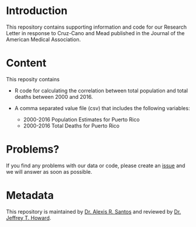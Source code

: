 # Introduction 
This repository contains supporting information and code for our Research Letter in response to Cruz-Cano and Mead published in the Journal of the American Medical Association.

# Content
This reposity contains

* R code for calculating the correlation between total population and total deaths between 2000 and 2016.

* A comma separated value file (csv) that includes the following variables:

    + 2000-2016 Population Estimates for Puerto Rico
    + 2000-2016 Total Deaths for Puerto Rico 

# Problems?
If you find any problems with our data or code, please create an [issue](https://github.com/alexisrsantos/JAMA_Reply/issues) and we will answer as soon as possible. 

# Metadata
This repository is maintained by [Dr. Alexis R. Santos](https://scholar.google.com/citations?user=oPZ-RDgAAAAJ&hl=en) and reviewed by [Dr. Jeffrey T. Howard](https://scholar.google.com/citations?user=l0A2z2YAAAAJ&hl=en).
